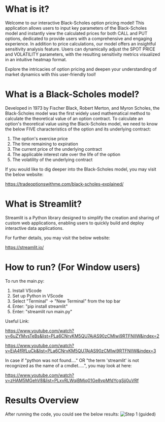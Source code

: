 # What is it?
Welcome to our interactive Black-Scholes option pricing model! This application allows users to input key parameters of the Black-Scholes model and instantly view the calculated prices for both CALL and PUT options, dedicated to provide users with a comprehensive and engaging experience. In addition to price calculations, our model offers an insightful sensitivity analysis feature. Users can dynamically adjust the SPOT PRICE and VOLATILITY parameters, with the resulting sensitivity metrics visualized in an intuitive heatmap format.

Explore the intricacies of option pricing and deepen your understanding of market dynamics with this user-friendly tool!
# What is a Black-Scholes model?
Developed in 1973 by Fischer Black, Robert Merton, and Myron Scholes, the Black-Scholes model was the first widely used mathematical method to calculate the theoretical value of an option contract. To calculate an option's theoretical value using the Black-Scholes model, we need to know the below FIVE characteristics of the option and its underlying contract:
  1. The option's exercise price
  2. The time remaining to expiration
  3. The current price of the underlying contract
  4. The applicable interest rate over the life of the option
  5. The volatility of the underlying contract

If you would like to dig deeper into the Black-Scholes model, you may visit the below website:

https://tradeoptionswithme.com/black-scholes-explained/

# What is Streamlit?
Streamlit is a Python library designed to simplify the creation and sharing of custom web applications, enabling users to quickly build and deploy interactive data applications.

For further details, you may visit the below website:

https://streamlit.io/

# How to run? (For Window users)
To run the main.py:
  1. Install VScode
  2. Set up Python in VScode
  3. Select "Terminal" -> "New Terminal" from the top bar
  4. Enter: "pip install streamlit"
  5. Enter: "streamlit run main.py"

Useful Link:

https://www.youtube.com/watch?v=6uZYMvsTeBs&list=PLa6CNrvKM5QU7AjAS90zCMIwi9RTFNIIW&index=2 

https://www.youtube.com/watch?v=EiA4fRfLuCk&list=PLa6CNrvKM5QU7AjAS90zCMIwi9RTFNIIW&index=3

In case if "python was not found...." OR "the term 'streamlit' is not recognized as the name of a cmdlet.....", you may look at here:

https://www.youtube.com/watch?v=zHAM5MGehV8&list=PLxvRLWqiBMjq01Ge8vpMfdYcgSjj0uVRf

# Results Overview
After running the code, you could see the below results:
![Step 1 (guided)](https://github.com/user-attachments/assets/11bcc819-3c34-4843-9aae-44cd714a186a)

